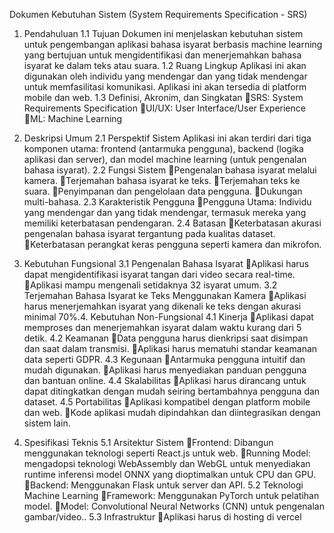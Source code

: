 Dokumen Kebutuhan Sistem (System Requirements Specification - SRS)
1. Pendahuluan
1.1 Tujuan
Dokumen ini menjelaskan kebutuhan sistem untuk pengembangan aplikasi bahasa isyarat berbasis machine learning yang bertujuan untuk mengidentifikasi dan menerjemahkan bahasa isyarat ke dalam teks atau suara.
1.2 Ruang Lingkup
Aplikasi ini akan digunakan oleh individu yang mendengar dan yang tidak mendengar untuk memfasilitasi komunikasi. Aplikasi ini akan tersedia di platform mobile dan web.
1.3 Definisi, Akronim, dan Singkatan
SRS: System Requirements Specification
UI/UX: User Interface/User Experience
ML: Machine Learning

2. Deskripsi Umum
2.1 Perspektif Sistem
Aplikasi ini akan terdiri dari tiga komponen utama: frontend (antarmuka pengguna), backend (logika aplikasi dan server), dan model machine learning (untuk pengenalan bahasa isyarat).
2.2 Fungsi Sistem
Pengenalan bahasa isyarat melalui kamera.
Terjemahan bahasa isyarat ke teks.
Terjemahan teks ke suara.
Penyimpanan dan pengelolaan data pengguna.
Dukungan multi-bahasa.
2.3 Karakteristik Pengguna
Pengguna Utama: Individu yang mendengar dan yang tidak mendengar, termasuk mereka yang memiliki keterbatasan pendengaran.
2.4 Batasan
Keterbatasan akurasi pengenalan bahasa isyarat tergantung pada kualitas dataset.
Keterbatasan perangkat keras pengguna seperti kamera dan mikrofon.
3. Kebutuhan Fungsional
3.1 Pengenalan Bahasa Isyarat
Aplikasi harus dapat mengidentifikasi isyarat tangan dari video secara real-time.
Aplikasi  mampu mengenali setidaknya 32 isyarat umum.
3.2 Terjemahan Bahasa Isyarat ke Teks Menggunakan Kamera
Aplikasi harus menerjemahkan isyarat yang dikenali ke teks dengan akurasi minimal 70%.4. Kebutuhan Non-Fungsional
4.1 Kinerja
Aplikasi dapat memproses dan menerjemahkan isyarat dalam waktu kurang dari 5 detik.
4.2 Keamanan
Data pengguna harus dienkripsi saat disimpan dan saat dalam transmisi.
Aplikasi harus mematuhi standar keamanan data seperti GDPR.
4.3 Kegunaan
Antarmuka pengguna intuitif dan mudah digunakan.
Aplikasi harus menyediakan panduan pengguna dan bantuan online.
4.4 Skalabilitas
Aplikasi harus dirancang untuk dapat ditingkatkan dengan mudah seiring bertambahnya pengguna dan dataset.
4.5 Portabilitas
Aplikasi  kompatibel dengan platform mobile dan web.
Kode aplikasi  mudah dipindahkan dan diintegrasikan dengan sistem lain.
5. Spesifikasi Teknis
5.1 Arsitektur Sistem
Frontend: Dibangun menggunakan teknologi seperti  React.js untuk web.
Running Model: mengadopsi teknologi WebAssembly dan WebGL untuk menyediakan runtime inferensi model ONNX yang dioptimalkan untuk CPU dan GPU.
Backend: Menggunakan  Flask untuk server dan API.
5.2 Teknologi Machine Learning
Framework: Menggunakan PyTorch untuk pelatihan model.
Model: Convolutional Neural Networks (CNN) untuk pengenalan gambar/video..
5.3 Infrastruktur
Aplikasi harus di hosting di vercel
